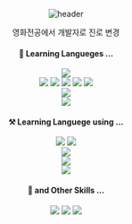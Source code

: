 <div align="center">
  
  ![header](https://capsule-render.vercel.app/api?type=waving&color=gradient&height=200&text=About_Me)
</div>

<div align="center">

  영화전공에서 개발자로 진로 변경


  
  #### 🌱 Learning Langueges ... 
   
  <div>
    
  <img src="https://img.shields.io/badge/JAVA-007396?style=for-the-badge&logo=JAVA&logoColor=white" />

  </div>

  <div>
    
  <img src="https://img.shields.io/badge/HTML5-E34F26?style=for-the-badge&logo=HTML5&logoColor=white" />
  <img src="https://img.shields.io/badge/JavaScript-F7DF1E?style=for-the-badge&logo=JavaScript&logoColor=white" />
  <img src="https://img.shields.io/badge/CSS3-1572B6?style=for-the-badge&logo=CSS3&logoColor=white" />
  <img src="https://img.shields.io/badge/jQuery-0769AD?style=for-the-badge&logo=jQuery&logoColor=white" />
  <img src="https://img.shields.io/badge/bootstrap-7952B3?style=for-the-badge&logo=bootstrap&logoColor=white" />


  </div>
    <img src="https://img.shields.io/badge/DBMS-000000?style=for-the-badge&logo=&logoColor=white"/>  
  <div>
  </div>

  <div>
  <img src="https://img.shields.io/badge/Python-3776AB?style=for-the-badge&logo=Python&logoColor=white"/>

  </div>

  #### ⚒️ Learning Languege using ... 
  <div>
  <img src="https://img.shields.io/badge/eclipseide-2C2255?style=for-the-badge&logo=eclipseide&logoColor=white"/>
  <img src="https://img.shields.io/badge/spring-6DB33F?style=for-the-badge&logo=spring&logoColor=white"/>    
  </div>

  <div>
  <img src="https://img.shields.io/badge/visualstudiocode-007ACC?style=for-the-badge&logo=visualstudiocode&logoColor=white"/>
  </div>

  <div>
  <img src="https://img.shields.io/badge/mysql-4479A1?style=for-the-badge&logo=mysql&logoColor=white"/>
  </div>
  
  <div>
  <img src="https://img.shields.io/badge/pycharm-000000?style=for-the-badge&logo=pycharm&logoColor=white"/>
  </div>

  <div>
    
  </div>
  
  
  #### 🎥 and Other Skills ... 

  <div>
  <img src="https://img.shields.io/badge/adobephotoshop-31A8FF?style=for-the-badge&logo=adobephotoshop&logoColor=white"/>
  <img src="https://img.shields.io/badge/adobepremierepro-9999FF?style=for-the-badge&logo=adobepremierepro&logoColor=white"/>
  <img src="https://img.shields.io/badge/adobeaftereffects-9999FF?style=for-the-badge&logo=adobeaftereffects&logoColor=white"/>
  



  </div>

</div>



